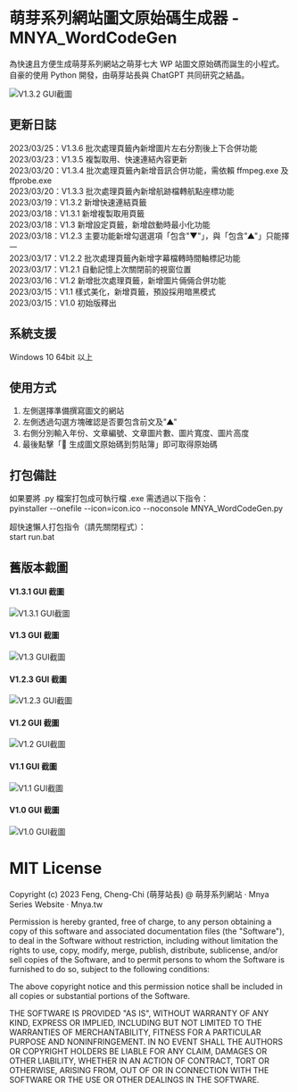 # 萌芽系列網站圖文原始碼生成器 - MNYA_WordCodeGen

為快速且方便生成萌芽系列網站之萌芽七大 WP 站圖文原始碼而誕生的小程式。<br>
自豪的使用 Python 開發，由萌芽站長與 ChatGPT 共同研究之結晶。

![V1.3.2 GUI截圖](screenshot/V1.3.2.jpg)

## 更新日誌

2023/03/25：V1.3.6 批次處理頁籤內新增圖片左右分割後上下合併功能<br>
2023/03/23：V1.3.5 複製取用、快速連結內容更新<br>
2023/03/20：V1.3.4 批次處理頁籤內新增音訊合併功能，需依賴 ffmpeg.exe 及 ffprobe.exe<br>
2023/03/20：V1.3.3 批次處理頁籤內新增航跡檔轉航點座標功能<br>
2023/03/19：V1.3.2 新增快速連結頁籤<br>
2023/03/18：V1.3.1 新增複製取用頁籤<br>
2023/03/18：V1.3 新增設定頁籤，新增啟動時最小化功能<br>
2023/03/18：V1.2.3 主要功能新增勾選選項「包含"▼"」，與「包含"▲"」只能擇一<br>
2023/03/17：V1.2.2 批次處理頁籤內新增字幕檔轉時間軸標記功能<br>
2023/03/17：V1.2.1 自動記憶上次關閉前的視窗位置<br>
2023/03/16：V1.2 新增批次處理頁籤，新增圖片倆倆合併功能<br>
2023/03/15：V1.1 樣式美化，新增頁籤，預設採用暗黑模式<br>
2023/03/15：V1.0 初始版釋出<br>

## 系統支援

Windows 10 64bit 以上

## 使用方式

1. 左側選擇準備撰寫圖文的網站<br>
2. 左側透過勾選方塊確認是否要包含前文及"▲"<br>
3. 右側分別輸入年份、文章編號、文章圖片數、圖片寬度、圖片高度<br>
4. 最後點擊「📑 生成圖文原始碼到剪貼簿」即可取得原始碼<br>

## 打包備註

如果要將 .py 檔案打包成可執行檔 .exe 需透過以下指令：<br>
pyinstaller --onefile --icon=icon.ico --noconsole MNYA_WordCodeGen.py<br>

超快速懶人打包指令（請先關閉程式）：<br>
start run.bat<br>

## 舊版本截圖

#### V1.3.1 GUI 截圖

![V1.3.1 GUI截圖](screenshot/V1.3.1.jpg)

#### V1.3 GUI 截圖

![V1.3 GUI截圖](screenshot/V1.3.jpg)

#### V1.2.3 GUI 截圖

![V1.2.3 GUI截圖](screenshot/V1.2.3.jpg)

#### V1.2 GUI 截圖

![V1.2 GUI截圖](screenshot/V1.2.jpg)

#### V1.1 GUI 截圖

![V1.1 GUI截圖](screenshot/V1.1.jpg)

#### V1.0 GUI 截圖

![V1.0 GUI截圖](screenshot/V1.0.jpg)

# MIT License

Copyright (c) 2023 Feng, Cheng-Chi (萌芽站長) @ 萌芽系列網站 ‧ Mnya Series Website ‧ Mnya.tw

Permission is hereby granted, free of charge, to any person obtaining a copy
of this software and associated documentation files (the "Software"), to deal
in the Software without restriction, including without limitation the rights
to use, copy, modify, merge, publish, distribute, sublicense, and/or sell
copies of the Software, and to permit persons to whom the Software is
furnished to do so, subject to the following conditions:

The above copyright notice and this permission notice shall be included in all
copies or substantial portions of the Software.

THE SOFTWARE IS PROVIDED "AS IS", WITHOUT WARRANTY OF ANY KIND, EXPRESS OR
IMPLIED, INCLUDING BUT NOT LIMITED TO THE WARRANTIES OF MERCHANTABILITY,
FITNESS FOR A PARTICULAR PURPOSE AND NONINFRINGEMENT. IN NO EVENT SHALL THE
AUTHORS OR COPYRIGHT HOLDERS BE LIABLE FOR ANY CLAIM, DAMAGES OR OTHER
LIABILITY, WHETHER IN AN ACTION OF CONTRACT, TORT OR OTHERWISE, ARISING FROM,
OUT OF OR IN CONNECTION WITH THE SOFTWARE OR THE USE OR OTHER DEALINGS IN THE
SOFTWARE.
